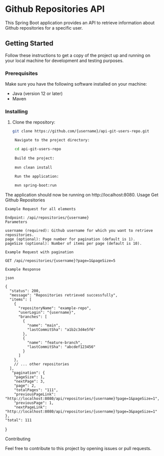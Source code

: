 # Github Repositories API

This Spring Boot application provides an API to retrieve information about Github repositories for a specific user.

## Getting Started

Follow these instructions to get a copy of the project up and running on your local machine for development and testing purposes.

### Prerequisites

Make sure you have the following software installed on your machine:

- Java (version 12 or later)
- Maven

### Installing

1. Clone the repository:

   ```bash
   git clone https://github.com/{username}/api-git-users-repo.git

    Navigate to the project directory:

    cd api-git-users-repo
    
    Build the project:
    
    mvn clean install
    
    Run the application:

    mvn spring-boot:run

The application should now be running on http://localhost:8080.
Usage
Get Github Repositories

    Example Request for all elements

    Endpoint: /api/repositories/{username}
    Parameters

    username (required): Github username for which you want to retrieve repositories.
    page (optional): Page number for pagination (default is 1).
    pageSize (optional): Number of items per page (default is 10).

    Example Request with pagination
    
    GET /api/repositories/{username}?page=1&pageSize=5
    
    Example Response
    
    json
    
    {
      "status": 200,
      "message": "Repositories retrieved successfully",
      "items": [
        {
          "repositoryName": "example-repo",
          "userLogin": "{username}",
          "branches": [
            {
              "name": "main",
              "lastCommitSha": "a1b2c3d4e5f6"
            },
            {
              "name": "feature-branch",
              "lastCommitSha": "abcdef123456"
            }
          ]
        },
        // ... other repositories
      ],
       "pagination": {
        "pageSize": 1,
        "nextPage": 3,
        "page": 2,
        "totalPages": "111",
        "previousPageLink": "http://localhost:8080/api/repositories/{username}?page=1&pageSize=1",
        "previousPage": 1,
        "nextPageLink": "http://localhost:8080/api/repositories/{username}?page=3&pageSize=1"
    },
    "total": 111
}

Contributing

Feel free to contribute to this project by opening issues or pull requests.
